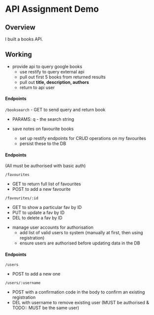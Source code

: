 # API Assignment Demo

## Overview

I built a books API.
  
## Working

* provide api to query google books
  - use restify to query external api
  - pull out first 5 books from returned results
  - pull out **title, description, authors**
  - return to api user
  
#### Endpoints

`/booksearch` - GET to send query and return book
* PARAMS: q - the search string


* save notes on favourite books
  - set up restify endpoints for CRUD operations on my favourites
  - persist these to the DB
  
#### Endpoints

(All must be authorised with basic auth)

`/favourites`

- GET to return full list of favourites
- POST to add a new favourite

`/favourites/:id`

- GET to show a particular fav by ID
- PUT to update a fav by ID
- DEL to delete a fav by ID

* manage user accounts for authorisation
  - add list of valid users to system (manually at first, then using registration)
  - ensure users are authorised before updating data in the DB
  
#### Endpoints

`/users`

- POST to add a new one

`/users/:username`

- POST with a confirmation code in the body to confirm an existing registration
- DEL with username to remove existing user (MUST be authorised & TODO:: MUST be the same user)